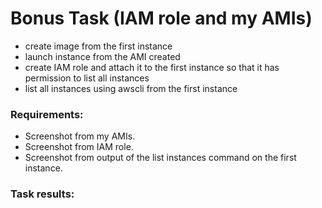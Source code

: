 # Bonus Task (IAM role and my AMIs)
- create image from the first instance
- launch instance from the AMI created
- create IAM role and attach it to the first instance so that it has permission to list all instances
- list all instances using awscli from the first instance

### Requirements:
- Screenshot from my AMIs.
- Screenshot from IAM role.
- Screenshot from output of the list instances command on the first instance.

### Task results:
